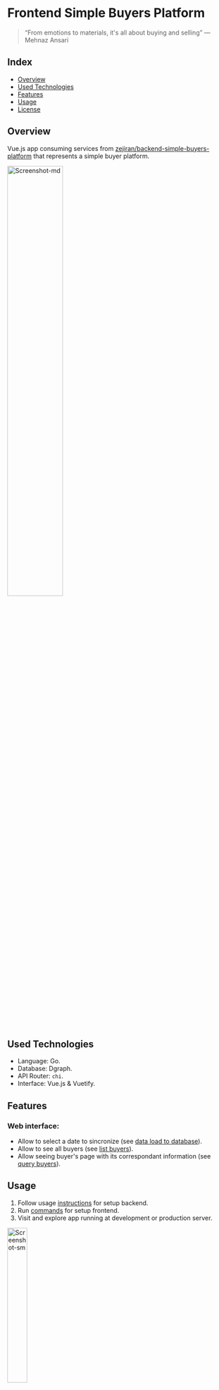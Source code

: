 # Frontend Simple Buyers Platform

> “From emotions to materials, it's all about buying and selling”
― Mehnaz Ansari

## Index

- [Overview](#overview)
- [Used Technologies](#used-technologies)
- [Features](#features)
- [Usage](#usage)
- [License](#license)

## Overview

Vue.js app consuming services from 
[zejiran/backend-simple-buyers-platform](https://github.com/zejiran/backend-simple-buyers-platform)
that represents a simple buyer platform.

<img src="https://i.ibb.co/h2NLwTb/desktop.gif" width="50%" alt="Screenshot-md">

## Used Technologies

- Language: Go.
- Database: Dgraph.
- API Router: ```chi```.
- Interface: Vue.js & Vuetify.

## Features

### Web interface:

- Allow to select a date to sincronize (see
 <a href='https://github.com/zejiran/backend-simple-buyers-platform#1-load-data-to-database'>data load to database</a>).
- Allow to see all buyers (see
 <a href='https://github.com/zejiran/backend-simple-buyers-platform#2-list-buyers'>list buyers</a>).
- Allow seeing buyer's page with its correspondant information (see 
 <a href='https://github.com/zejiran/backend-simple-buyers-platform#3-query-buyers'>query buyers</a>).
 
## Usage

1. Follow usage [instructions](https://github.com/zejiran/backend-simple-buyers-platform#usage) for setup backend.
2. Run 
[commands](https://github.com/zejiran/frontend-simple-buyers-platform/tree/master/buyer-platform#buyer-platform) 
for setup frontend.
3. Visit and explore app running at development or production server.

<img src="https://i.ibb.co/G3qnMCb/mobile.gif" width="30%" alt="Screenshot-sm">

## License

[![License](http://img.shields.io/:license-mit-blue.svg?style=flat-square)](http://badges.mit-license.org)

- **[MIT license](LICENSE)**
- Copyright 2020 © Juan Alegría.

<img src='https://i.ibb.co/sWSrvyF/logo.png' width="40%" alt="Logo">
